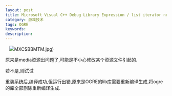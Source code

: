 ```yaml
---
layout: post
title: Microsoft Visual C++ Debug Library Expression / list iterator not dereferencable
category: 游戏技术
tags: OGRE
keywords: 
description: 
---
```


  
![](file:///E:/Collection/MBOOK/Tecent/541963692/Image/W%1]%L9BUCKLF)MXC$BBMTM.jpg)

原来是media资源出问题了,可能是不小心修改某个资源文件引起的.

若不是,则试试

重装系统后,编译成功,但运行出错,原来是OGRE的lib库需要重新编译生成,将ogre的库全部删除重新编译生成.





